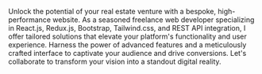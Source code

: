 Unlock the potential of your real estate venture with a bespoke, high-performance website. As a seasoned freelance web developer specializing in React.js, Redux.js, Bootstrap, Tailwind.css, and REST API integration, I offer tailored solutions that elevate your platform's functionality and user experience. Harness the power of advanced features and a meticulously crafted interface to captivate your audience and drive conversions. Let's collaborate to transform your vision into a standout digital reality.
